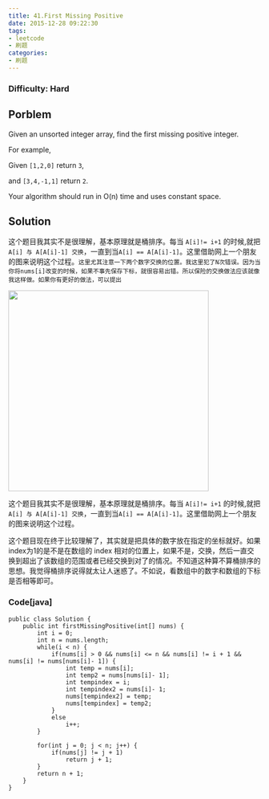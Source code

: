 ```yaml
---
title: 41.First Missing Positive
date: 2015-12-28 09:22:30
tags:
- leetcode
- 刷题
categories:
- 刷题
---
```

### Difficulty: Hard

## Porblem

Given an unsorted integer array, find the first missing positive integer.
<!--more-->
For example,

Given ```[1,2,0]``` return ```3```,

and ```[3,4,-1,1]``` return ```2```.

Your algorithm should run in O(n) time and uses constant space.


## Solution

这个题目我其实不是很理解，基本原理就是桶排序。每当 ```A[i]!= i+1``` 的时候,就把```A[i] 与 A[A[i]-1] 交换```，一直到当```A[i] == A[A[i]-1]```。这里借助网上一个朋友的图来说明这个过程。```这里尤其注意一下两个数字交换的位置。我这里犯了N次错误。因为当你将nums[i]改变的时候，如果不事先保存下标，就很容易出错。所以保险的交换做法应该就像我这样做。如果你有更好的做法，可以提出```

<img src="http://yu-zhengyu.github.io/static/img/review/41_1.png" width=400>

这个题目我其实不是很理解，基本原理就是桶排序。每当 ```A[i]!= i+1``` 的时候,就把```A[i] 与 A[A[i]-1] 交换```，一直到当```A[i] == A[A[i]-1]```。这里借助网上一个朋友的图来说明这个过程。

这个题目现在终于比较理解了，其实就是把具体的数字放在指定的坐标就好。如果index为1的是不是在数组的 index 相对的位置上，如果不是，交换，然后一直交换到超出了该数组的范围或者已经交换到对了的情况。不知道这种算不算桶排序的思想。我觉得桶排序说得就太让人迷惑了。不如说，看数组中的数字和数组的下标是否相等即可。

### Code[java]
```
public class Solution {
    public int firstMissingPositive(int[] nums) {
        int i = 0;
        int n = nums.length;
        while(i < n) {
            if(nums[i] > 0 && nums[i] <= n && nums[i] != i + 1 && nums[i] != nums[nums[i]- 1]) {
                int temp = nums[i];
                int temp2 = nums[nums[i]- 1];
                int tempindex = i;
                int tempindex2 = nums[i]- 1;
                nums[tempindex2] = temp;
                nums[tempindex] = temp2;
            }
            else
                i++;
        }
        
        for(int j = 0; j < n; j++) {
            if(nums[j] != j + 1)
                return j + 1;
        }
        return n + 1;
    }
}
```


